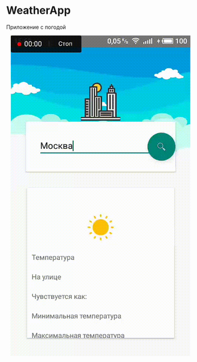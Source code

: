 # WeatherApp
Приложение с погодой
<p align="center">
  <img src="https://raw.githubusercontent.com/LencoDigitexer/WeatherApp/master/video_2020-11-16_16-00-54.gif"/>
</p>

